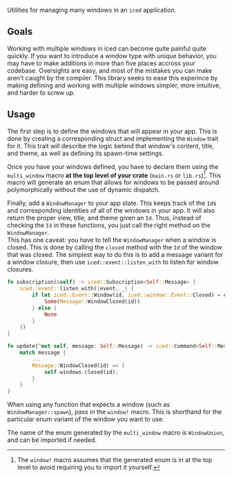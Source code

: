 Utilities for managing many windows in an `iced` application.

## Goals

Working with multiple windows in iced can become quite painful quite quickly. If you want to introduce a window type with unique behavior, you may have to make additions in more than five places accross your codebase. Oversights are easy, and most of the mistakes you can make aren't caught by the compiler. This library seeks to ease this experince by making defining and working with multiple windows simpler, more intuitive, and harder to screw up.

## Usage

The first step is to define the windows that will appear in your app. This is done by creating a corresponding struct and implementing the `Window` trait for it. This trait will describe the logic behind that window's content, title, and theme, as well as defining its spawn-time settings.

Once you have your windows defined, you have to declare them using the `multi_window` macro **at the top level of your crate** (`main.rs` or `lib.rs`)[^1]. This macro will generate an enum that allows for windows to be passed around polymorphically without the use of dynamic dispatch.

Finally, add a `WindowManager` to your app state. This keeps track of the
`Id`s and
corresponding identities of all of the windows in your app. It will also return the proper
view, title, and theme given an `Id`. Thus, instead of checking the `Id` in these functions, you just call the right method on the `WindowManager`.  
This has one caveat: you have to tell the `WindowManager` when a window is closed. This is done by calling the `closed` method with the `Id` of the window that was closed. The simplest way to do this is to add a message variant for a window closure, then use `iced::event::listen_with` to listen for window closures.

```rust
fn subscription(&self) -> iced::Subscription<Self::Message> {
    iced::event::listen_with(|event, _| {
        if let iced::Event::Window(id, iced::window::Event::Closed) = event {
            Some(Message::WindowClosed(id))
        } else {
            None
        }
    })
}

fn update(^mut self, message: Self::Message) -> iced::Command<Self::Message> {
    match message {
        ...
        Message::WindowClosed(id) => {
            self.windows.closed(id);
        }
    }
}
```

When using any function that expects a window (such as `WindowManager::spawn`), pass in the
`window!` macro. This is shorthand for the particular enum variant of the window you want to
use.

The name of the enum generated by the `multi_window` macro is `WindowUnion`, and can be
imported if needed.

[^1]: The `window!` macro assumes that the generated enum is in at the top level to avoid requiring
you to import it yourself.
